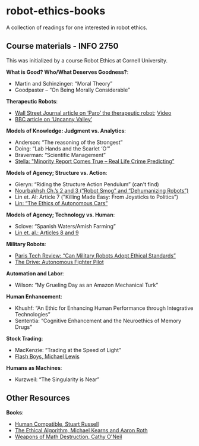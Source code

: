 # robot-ethics-books
A collection of readings for one interested in robot ethics.

## Course materials - INFO 2750
This was initialized by a course Robot Ethics at Cornell University.

**What is Good? Who/What Deserves Goodness?**:
- Martin and Schinzinger: “Moral Theory”
- Goodpaster – “On Being Morally Considerable”

**Therapeutic Robots**:
- [Wall Street Journal article on ‘Paro’ the therapeutic robot](https://www.wsj.com/articles/SB10001424052748704463504575301051844937276); [Video](https://www.youtube.com/watch?v=oJq5PQZHU-I)
- [BBC article on ‘Uncanny Valley’](https://www.bbc.com/future/article/20130901-is-the-uncanny-valley-real)

**Models of Knowledge: Judgment vs. Analytics**:
- Anderson: “The reasoning of the Strongest” 
- Doing: “Lab Hands and the Scarlet ‘O’” 
- Braverman: “Scientific Management” 
- [Stella: "Minority Report Comes True – Real Life Crime Predicting”](https://www.digitaltrends.com/cool-tech/hitachi-working-on-crime-predicting-technology/)

**Models of Agency; Structure vs. Action**:
- Gieryn: “Riding the Structure Action Pendulum” (can't find)
- [Nourbakhsh Ch.’s 2 and 3 (“Robot Smog” and “Dehumanizing Robots”)](https://www.amazon.com/Robot-Futures-Press-Illah-Nourbakhsh/dp/0262018624)
- Lin et. Al: Article 7 ("Killing Made Easy: From Joysticks to Politics”) 
- [Lin: “The Ethics of Autonomous Cars”](https://www.theatlantic.com/technology/archive/2013/10/the-ethics-of-autonomous-cars/280360/)

**Models of Agency; Technology vs. Human**:
- Sclove: “Spanish Waters/Amish Farming” 
- [Lin et. al.:  Articles 8 and 9](https://www.amazon.com/Robot-Ethics-Implications-Intelligent-Autonomous/dp/026252600X)

**Military Robots**:
- [Paris Tech Review: “Can Military Robots Adopt Ethical Standards”]()
- [The Drive: Autonomous Fighter Pilot](https://www.thedrive.com/the-war-zone/33866/manned-fighter-to-face-an-autonomous-drone-next-year-in-a-sci-fi-movie-like-showdown)

**Automation and Labor**:
- Wilson: “My Grueling Day as an Amazon Mechanical Turk”

**Human Enhancement**:
- Khushf: “An Ethic for Enhancing Human Performance through Integrative Technologies”
- Sententia: “Cognitive Enhancement and the Neuroethics of Memory Drugs”

**Stock Trading**:
- MacKenzie: “Trading at the Speed of Light”
- [Flash Boys, Michael Lewis](https://bookshop.org/books/flash-boys-a-wall-street-revolt-9780393351590/9780393351590)

**Humans as Machines**:
- Kurzweil: “The Singularity is Near”


## Other Resources
**Books**:
- [Human Compatible, Stuart Russell](https://bookshop.org/books/human-compatible-artificial-intelligence-and-the-problem-of-control/9780525558613)
- [The Ethical Algorithm, Michael Kearns and Aaron Roth](https://bookshop.org/books/the-ethical-algorithm-the-science-of-socially-aware-algorithm-design/9780190948207)
- [Weapons of Math Destruction, Cathy O'Neil](https://bookshop.org/books/weapons-of-math-destruction-how-big-data-increases-inequality-and-threatens-democracy/9780553418835)
